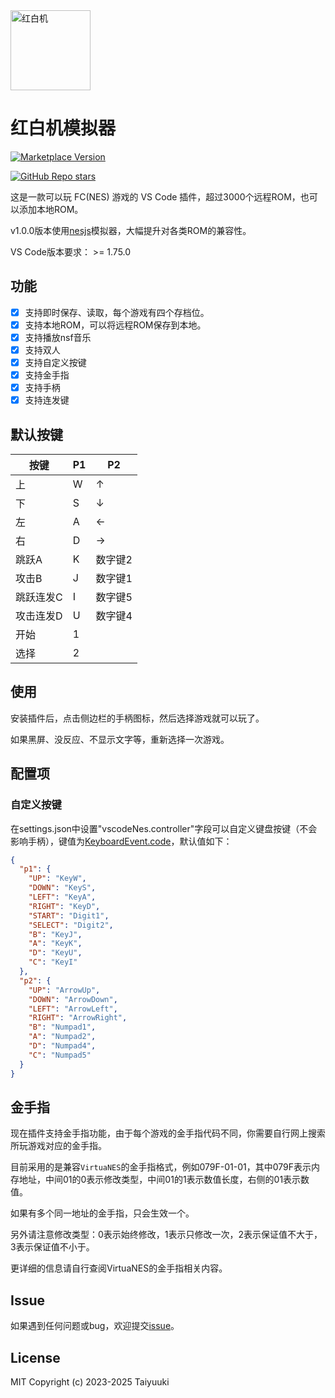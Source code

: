 <img alt="红白机" width="128px" src="https://taiyuuki.gallerycdn.vsassets.io/extensions/taiyuuki/vscode-nes/0.0.6/1685968691107/Microsoft.VisualStudio.Services.Icons.Default">

# 红白机模拟器

<a href="https://marketplace.visualstudio.com/items?itemName=taiyuuki.vscode-nes">
<img alt="Marketplace Version" src="https://img.shields.io/visual-studio-marketplace/v/taiyuuki.vscode-nes?color=%0eb0c9&label=Marketplace&logo=visual%20studio%20code"></a>

 <a href="https://github.com/taiyuuki/vscode-nes"><img alt="GitHub Repo stars" src="https://img.shields.io/github/stars/taiyuuki/vscode-nes?style=social"></a>


这是一款可以玩 FC(NES) 游戏的 VS Code 插件，超过3000个远程ROM，也可以添加本地ROM。

v1.0.0版本使用[nesjs](https://nesjs.netlify.app/)模拟器，大幅提升对各类ROM的兼容性。

VS Code版本要求： >= 1.75.0

## 功能

- [x] 支持即时保存、读取，每个游戏有四个存档位。
- [x] 支持本地ROM，可以将远程ROM保存到本地。
- [x] 支持播放nsf音乐
- [x] 支持双人
- [x] 支持自定义按键
- [x] 支持金手指
- [x] 支持手柄
- [x] 支持连发键

## 默认按键

| 按键      | P1   | P2      |
| --------- | ---- | ------- |
| 上        | W    | ↑       |
| 下        | S    | ↓       |
| 左        | A    | ←       |
| 右        | D    | →       |
| 跳跃A     | K    | 数字键2 |
| 攻击B     | J    | 数字键1 |
| 跳跃连发C | I    | 数字键5 |
| 攻击连发D | U    | 数字键4 |
| 开始      | 1    |         |
| 选择      | 2    |         |

## 使用

安装插件后，点击侧边栏的手柄图标，然后选择游戏就可以玩了。

如果黑屏、没反应、不显示文字等，重新选择一次游戏。

## 配置项

### 自定义按键

在settings.json中设置"vscodeNes.controller"字段可以自定义键盘按键（不会影响手柄），键值为[KeyboardEvent.code](https://developer.mozilla.org/zh-CN/docs/Web/API/KeyboardEvent/code)，默认值如下：

```json
{
  "p1": {
    "UP": "KeyW",
    "DOWN": "KeyS",
    "LEFT": "KeyA",
    "RIGHT": "KeyD",
    "START": "Digit1",
    "SELECT": "Digit2",
    "B": "KeyJ",
    "A": "KeyK",
    "D": "KeyU",
    "C": "KeyI"
  },
  "p2": {
    "UP": "ArrowUp",
    "DOWN": "ArrowDown",
    "LEFT": "ArrowLeft",
    "RIGHT": "ArrowRight",
    "B": "Numpad1",
    "A": "Numpad2",
    "D": "Numpad4",
    "C": "Numpad5"
  }
}
```

## 金手指

现在插件支持金手指功能，由于每个游戏的金手指代码不同，你需要自行网上搜索所玩游戏对应的金手指。

目前采用的是兼容`VirtuaNES`的金手指格式，例如079F-01-01，其中079F表示内存地址，中间01的0表示修改类型，中间01的1表示数值长度，右侧的01表示数值。

如果有多个同一地址的金手指，只会生效一个。

另外请注意修改类型：0表示始终修改，1表示只修改一次，2表示保证值不大于，3表示保证值不小于。

更详细的信息请自行查阅VirtuaNES的金手指相关内容。

## Issue

如果遇到任何问题或bug，欢迎提交[issue](https://github.com/taiyuuki/vscode-nes/issues)。

## License

MIT Copyright (c) 2023-2025 Taiyuuki